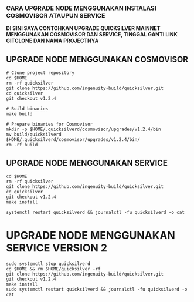 ### CARA UPGRADE NODE MENGGUNAKAN INSTALASI COSMOVISOR ATAUPUN SERVICE
**DI SINI SAYA CONTOHKAN UPGRADE QUICKSILVER MAINNET MENGGUNAKAN COSMOVISOR DAN SERVICE, TINGGAL GANTI LINK GITCLONE DAN NAMA PROJECTNYA**

## UPGRADE NODE MENGGUNAKAN COSMOVISOR
```
# Clone project repository
cd $HOME
rm -rf quicksilver
git clone https://github.com/ingenuity-build/quicksilver.git
cd quicksilver
git checkout v1.2.4

# Build binaries
make build

# Prepare binaries for Cosmovisor
mkdir -p $HOME/.quicksilverd/cosmovisor/upgrades/v1.2.4/bin
mv build/quicksilverd $HOME/.quicksilverd/cosmovisor/upgrades/v1.2.4/bin/
rm -rf build
```

## UPGRADE NODE MENGGUNAKAN SERVICE
```
cd $HOME
rm -rf quicksilver
git clone https://github.com/ingenuity-build/quicksilver.git
cd quicksilver
git checkout v1.2.4
make install

systemctl restart quicksilverd && journalctl -fu quicksilverd -o cat
```

# UPGRADE NODE MENGGUNAKAN SERVICE VERSION 2
```
sudo systemctl stop quicksilverd
cd $HOME && rm $HOME/quicksilver -rf
git clone https://github.com/ingenuity-build/quicksilver.git
git checkout v1.2.4
make install
sudo systemctl restart quicksilverd && journalctl -fu quicksilverd -o cat
```
